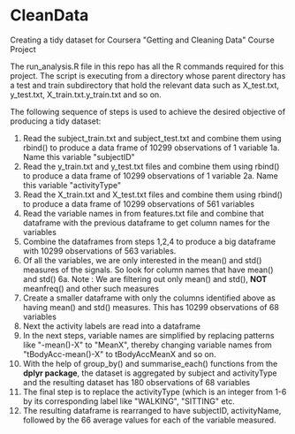 CleanData
=========

Creating a tidy dataset for Coursera "Getting and Cleaning Data" Course Project

The run_analysis.R file in this repo has all the R commands required for this project.
The script is executing from a directory whose parent directory has a test and train subdirectory that hold the
relevant data such as X_test.txt, y_test.txt, X_train.txt.y_train.txt and so on.

The following sequence of steps is used to achieve the desired objective of producing a tidy dataset:

 1. Read the subject_train.txt and subject_test.txt and combine them using rbind() to produce a data frame of 10299 observations of 1 variable
 1a. Name this variable "subjectID"
 2. Read the y_train.txt and y_test.txt files and combine them using rbind() to produce a data frame of 10299 observations of 1 variable
 2a. Name this variable "activityType"
 3. Read the X_train.txt and X_test.txt files and combine them using rbind() to produce a data frame of 10299 observations of 561 variables
 4. Read the variable names in from features.txt file and combine that dataframe with the previous dataframe to get column names for the variables
 5. Combine the dataframes from steps 1,2,4 to produce a big dataframe with 10299 observations of 563 variables.
 6. Of all the variables, we are only interested in the mean() and std() measures of the signals. So look for column names that have mean() and std()
   6a. Note : We are filtering out only mean() and std(), **NOT** meanfreq() and other such measures
 7. Create a smaller dataframe with only the columns identified above as having mean() and std() measures. This has 10299 observations of 68 variables
 8. Next the activity labels are read into a dataframe
 9. In the next steps, variable names are simplified by replacing patterns like "-mean()-X" to "MeanX", thereby changing variable names from "tBodyAcc-mean()-X" to tBodyAccMeanX and so on.
 10. With the help of  group_by() and summarise_each() functions from the **dplyr package**, the dataset is aggregated by subject and activityType and the resulting dataset has 180 observations of 68 variables
 11. The final step is to replace the activityType (which is an integer from 1-6 by its corresponding label like "WALKING", "SITTING" etc.
 12. The resulting dataframe is rearranged to have subjectID, activityName, followed by the 66 average values for each of the variable measured.